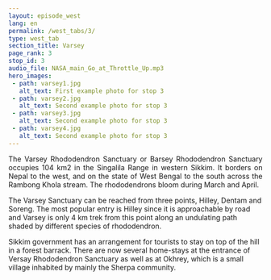 ```yaml
---
layout: episode_west
lang: en
permalink: /west_tabs/3/
type: west_tab
section_title: Varsey 
page_rank: 3
stop_id: 3
audio_file: NASA_main_Go_at_Throttle_Up.mp3
hero_images:
 - path: varsey1.jpg
   alt_text: First example photo for stop 3
 - path: varsey2.jpg
   alt_text: Second example photo for stop 3
 - path: varsey3.jpg
   alt_text: Second example photo for stop 3
 - path: varsey4.jpg
   alt_text: Second example photo for stop 3
---
```

<p style="text-align: justify;"> 
The Varsey Rhododendron Sanctuary or Barsey Rhododendron Sanctuary occupies 104 km2 in the Singalila Range in western Sikkim. It borders on Nepal to the west, and on the state of West Bengal to the south across the Rambong Khola stream. The rhododendrons bloom during March and April. 

The Varsey Sanctuary can be reached from three points, Hilley, Dentam and Soreng. The most popular entry is Hilley since it is approachable by road and Varsey is only 4 km trek from this point along an undulating path shaded by different species of rhododendron. 

Sikkim government has an arrangement for tourists to stay on top of the hill in a forest barrack. There are now several home-stays at the entrance of Versay Rhododendron Sanctuary as well as at Okhrey, which is a small village inhabited by mainly the Sherpa community.
</p>